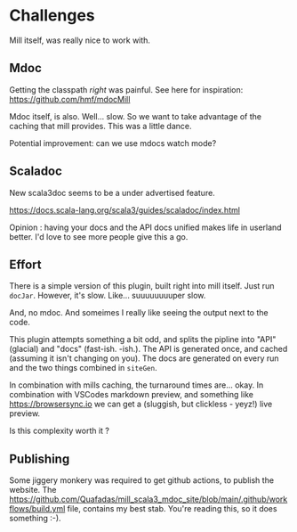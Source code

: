 # Challenges

Mill itself, was really nice to work with.

## Mdoc

Getting the classpath _right_ was painful. See here for inspiration:
https://github.com/hmf/mdocMill

Mdoc itself, is also. Well... slow. So we want to take advantage of the caching that mill provides. This was a little dance.

Potential improvement: can we use mdocs watch mode?

## Scaladoc

New scala3doc seems to be a under advertised feature.

https://docs.scala-lang.org/scala3/guides/scaladoc/index.html

Opinion : having your docs and the API docs unified makes life in userland better. I'd love to see more people give this a go.

## Effort

There is a simple version of this plugin, built right into mill itself. Just run `docJar`. However, it's slow. Like... suuuuuuuuper slow.

And, no mdoc. And someimes I really like seeing the output next to the code.

This plugin attempts something a bit odd, and splits the pipline into "API" (glacial) and "docs" (fast-ish. -ish.). The API is generated once, and cached (assuming it isn't changing on you). The docs are generated on every run and the two things combined in `siteGen`.

In combination with mills caching, the turnaround times are... okay. In combination with VSCodes markdown preview, and something like https://browsersync.io we can get a (sluggish, but clickless - yeyz!) live preview.

Is this complexity worth it ?

## Publishing

Some jiggery monkery was required to get github actions, to publish the website. The https://github.com/Quafadas/mill_scala3_mdoc_site/blob/main/.github/workflows/build.yml file, contains my best stab. You're reading this, so it does something :-).


